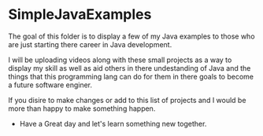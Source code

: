 # SimpleJavaExamples

The goal of this folder is to display a few of my Java examples to those who are just starting there career in Java development.

I will be uploading videos along with these small projects as a way to display my skill as well as aid others in there undestanding of Java and the things that this programming lang can do for them in there goals to become a future software enginer.

If you disire to make changes or add to this list of projects and I would be more than happy to make something happen. 

- Have a Great day and let's learn something new together.

